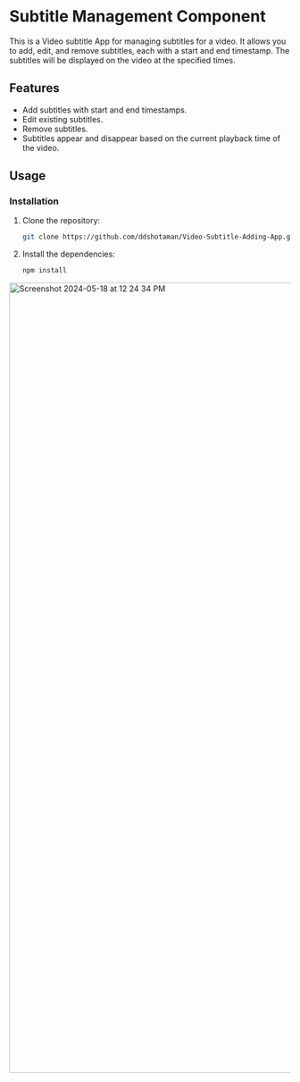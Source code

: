 # Subtitle Management Component

This is a Video subtitle App for managing subtitles for a video. It allows you to add, edit, and remove subtitles, each with a start and end timestamp. The subtitles will be displayed on the video at the specified times.

## Features

- Add subtitles with start and end timestamps.
- Edit existing subtitles.
- Remove subtitles.
- Subtitles appear and disappear based on the current playback time of the video.

## Usage

### Installation

1. Clone the repository:
    ```sh
    git clone https://github.com/ddshotaman/Video-Subtitle-Adding-App.git
    ```
2. Install the dependencies:
    ```sh
    npm install
    ```



<img width="1415" alt="Screenshot 2024-05-18 at 12 24 34 PM" src="https://github.com/ddshotaman/Video-Subtitle-Adding-App/assets/170160292/5d941047-efa5-4c36-a7d0-84da95c487cd">
